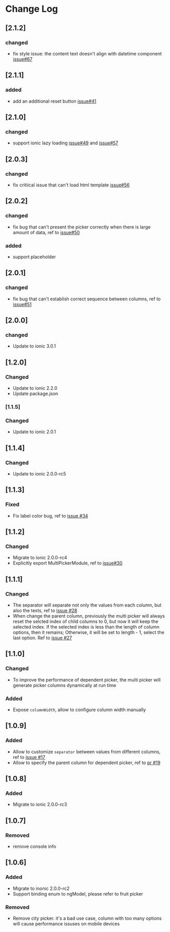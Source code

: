 # Change Log

## [2.1.2]
### changed
* fix style issue: the content text doesn't align with datetime component [issue#67](https://github.com/raychenfj/ion-multi-picker/issues/67)

## [2.1.1]
### added
* add an additional reset button [issue#41](https://github.com/raychenfj/ion-multi-picker/issues/41)


## [2.1.0]
### changed
* support ionic lazy loading [issue#49](https://github.com/raychenfj/ion-multi-picker/issues/49) and [issue#57](https://github.com/raychenfj/ion-multi-picker/issues/57)

## [2.0.3]
### changed
* fix critiical issue that can't load html template [issue#56](https://github.com/raychenfj/ion-multi-picker/issues/56)

## [2.0.2]
### changed
* fix bug that can't present the picker correctly when there is large amount of data, ref to [issue#50](https://github.com/raychenfj/ion-multi-picker/issues/50)
### added
* support placeholder

## [2.0.1]
### changed
* fix bug that can't establish correct sequence between columns, ref to [issue#51](https://github.com/raychenfj/ion-multi-picker/issues/51)

## [2.0.0]
### changed
* Update to ionic 3.0.1

## [1.2.0]
### Changed
* Update to ionic 2.2.0
* Update package.json


### [1.1.5]
### Changed
* Update to ionic 2.0.1

## [1.1.4]
### Changed
* Update to ionic 2.0.0-rc5


## [1.1.3]
### Fixed
* Fix label color bug, ref to [issue #34](https://github.com/raychenfj/ion-multi-picker/issues/34)

## [1.1.2]
### Changed
* Migrate to ionic 2.0.0-rc4
* Explicitly export MultiPickerModule, ref to [issue#30](https://github.com/raychenfj/ion-multi-picker/issues/30)

## [1.1.1]
### Changed
* The separator will separate not only the values from each column, but also the texts, ref to [issue #28](https://github.com/raychenfj/ion-multi-picker/issues/28)
* When change the parent column, previously the multi picker will always reset the selcted index of child columns to 0, but now it will keep the selected index. 
If the selected index is less than the length of column options, then it remains; Otherwise, it will be set to length - 1, select the last option. Ref to [issue #27](https://github.com/raychenfj/ion-multi-picker/issues/27)

## [1.1.0]
### Changed
* To improve the performance of dependent picker, the multi picker will generate picker columns dynamically at run time

### Added
* Expose `columnWidth`, allow to configure column width manually

## [1.0.9]
### Added 
* Allow to customize `separator` between values from different columns, ref to [issue #17](https://github.com/raychenfj/ion-multi-picker/issues/17)
* Allow to specify the parent column for dependent picker, ref to [pr #19](https://github.com/raychenfj/ion-multi-picker/pull/19)  

## [1.0.8]
### Added
* Migrate to ionic 2.0.0-rc3

## [1.0.7]
### Removed
* remove console info

## [1.0.6] 
### Added
* Migrate to inonic 2.0.0-rc2
* Support binding enum to ngModel, please refer to fruit picker 

### Removed
* Remove city picker. it's a bad use case, column with too many options will cause performance issuses on mobile devices